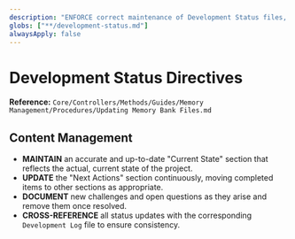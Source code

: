 ```yaml
---
description: "ENFORCE correct maintenance of Development Status files, ensuring the 'Current State' and 'Next Actions' sections are always accurate."
globs: ["**/development-status.md"]
alwaysApply: false
---
```

# Development Status Directives

**Reference:** `Core/Controllers/Methods/Guides/Memory Management/Procedures/Updating Memory Bank Files.md`

## Content Management

- **MAINTAIN** an accurate and up-to-date "Current State" section that reflects the actual, current state of the project.
- **UPDATE** the "Next Actions" section continuously, moving completed items to other sections as appropriate.
- **DOCUMENT** new challenges and open questions as they arise and remove them once resolved.
- **CROSS-REFERENCE** all status updates with the corresponding `Development Log` file to ensure consistency.